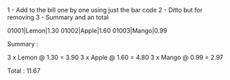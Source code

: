  1 - Add to the bill one by one using just the bar code
 2 - Ditto but for removing
 3 - Summary and an total

01001|Lemon|1.30
01002|Apple|1.60
01003|Mango|0.99

Summary :

3 x Lemon @ 1.30 = 3.90
3 x Apple @ 1.60 = 4.80
3 x Mango @ 0.99 = 2.97

Total : 11.67
